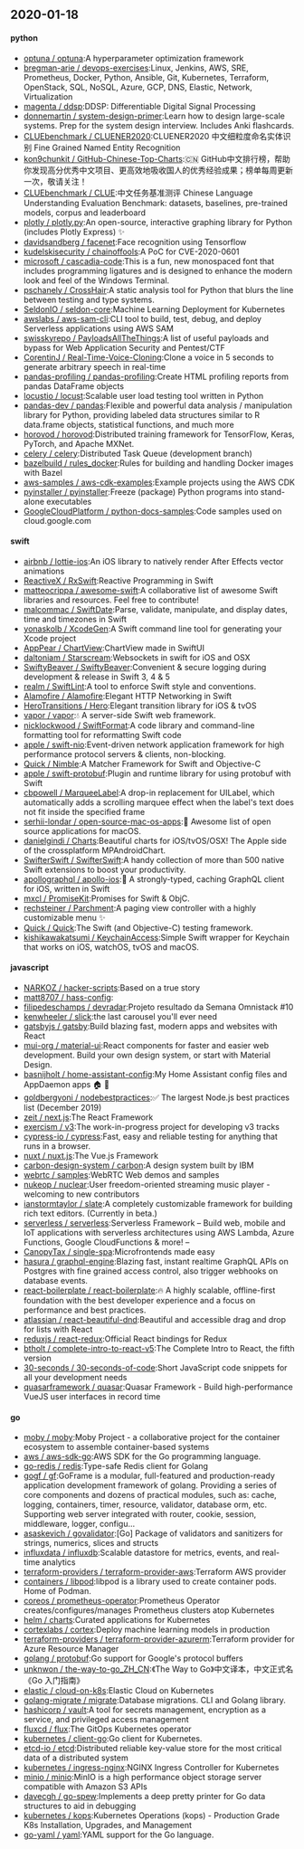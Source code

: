 ## 2020-01-18

#### python
* [optuna / optuna](https://github.com/optuna/optuna):A hyperparameter optimization framework
* [bregman-arie / devops-exercises](https://github.com/bregman-arie/devops-exercises):Linux, Jenkins, AWS, SRE, Prometheus, Docker, Python, Ansible, Git, Kubernetes, Terraform, OpenStack, SQL, NoSQL, Azure, GCP, DNS, Elastic, Network, Virtualization
* [magenta / ddsp](https://github.com/magenta/ddsp):DDSP: Differentiable Digital Signal Processing
* [donnemartin / system-design-primer](https://github.com/donnemartin/system-design-primer):Learn how to design large-scale systems. Prep for the system design interview. Includes Anki flashcards.
* [CLUEbenchmark / CLUENER2020](https://github.com/CLUEbenchmark/CLUENER2020):CLUENER2020 中文细粒度命名实体识别 Fine Grained Named Entity Recognition
* [kon9chunkit / GitHub-Chinese-Top-Charts](https://github.com/kon9chunkit/GitHub-Chinese-Top-Charts):🇨🇳
GitHub中文排行榜，帮助你发现高分优秀中文项目、更高效地吸收国人的优秀经验成果；榜单每周更新一次，敬请关注！
* [CLUEbenchmark / CLUE](https://github.com/CLUEbenchmark/CLUE):中文任务基准测评 Chinese Language Understanding Evaluation Benchmark: datasets, baselines, pre-trained models, corpus and leaderboard
* [plotly / plotly.py](https://github.com/plotly/plotly.py):An open-source, interactive graphing library for Python (includes Plotly Express)
✨
* [davidsandberg / facenet](https://github.com/davidsandberg/facenet):Face recognition using Tensorflow
* [kudelskisecurity / chainoffools](https://github.com/kudelskisecurity/chainoffools):A PoC for CVE-2020-0601
* [microsoft / cascadia-code](https://github.com/microsoft/cascadia-code):This is a fun, new monospaced font that includes programming ligatures and is designed to enhance the modern look and feel of the Windows Terminal.
* [pschanely / CrossHair](https://github.com/pschanely/CrossHair):A static analysis tool for Python that blurs the line between testing and type systems.
* [SeldonIO / seldon-core](https://github.com/SeldonIO/seldon-core):Machine Learning Deployment for Kubernetes
* [awslabs / aws-sam-cli](https://github.com/awslabs/aws-sam-cli):CLI tool to build, test, debug, and deploy Serverless applications using AWS SAM
* [swisskyrepo / PayloadsAllTheThings](https://github.com/swisskyrepo/PayloadsAllTheThings):A list of useful payloads and bypass for Web Application Security and Pentest/CTF
* [CorentinJ / Real-Time-Voice-Cloning](https://github.com/CorentinJ/Real-Time-Voice-Cloning):Clone a voice in 5 seconds to generate arbitrary speech in real-time
* [pandas-profiling / pandas-profiling](https://github.com/pandas-profiling/pandas-profiling):Create HTML profiling reports from pandas DataFrame objects
* [locustio / locust](https://github.com/locustio/locust):Scalable user load testing tool written in Python
* [pandas-dev / pandas](https://github.com/pandas-dev/pandas):Flexible and powerful data analysis / manipulation library for Python, providing labeled data structures similar to R data.frame objects, statistical functions, and much more
* [horovod / horovod](https://github.com/horovod/horovod):Distributed training framework for TensorFlow, Keras, PyTorch, and Apache MXNet.
* [celery / celery](https://github.com/celery/celery):Distributed Task Queue (development branch)
* [bazelbuild / rules_docker](https://github.com/bazelbuild/rules_docker):Rules for building and handling Docker images with Bazel
* [aws-samples / aws-cdk-examples](https://github.com/aws-samples/aws-cdk-examples):Example projects using the AWS CDK
* [pyinstaller / pyinstaller](https://github.com/pyinstaller/pyinstaller):Freeze (package) Python programs into stand-alone executables
* [GoogleCloudPlatform / python-docs-samples](https://github.com/GoogleCloudPlatform/python-docs-samples):Code samples used on cloud.google.com

#### swift
* [airbnb / lottie-ios](https://github.com/airbnb/lottie-ios):An iOS library to natively render After Effects vector animations
* [ReactiveX / RxSwift](https://github.com/ReactiveX/RxSwift):Reactive Programming in Swift
* [matteocrippa / awesome-swift](https://github.com/matteocrippa/awesome-swift):A collaborative list of awesome Swift libraries and resources. Feel free to contribute!
* [malcommac / SwiftDate](https://github.com/malcommac/SwiftDate):Parse, validate, manipulate, and display dates, time and timezones in Swift
* [yonaskolb / XcodeGen](https://github.com/yonaskolb/XcodeGen):A Swift command line tool for generating your Xcode project
* [AppPear / ChartView](https://github.com/AppPear/ChartView):ChartView made in SwiftUI
* [daltoniam / Starscream](https://github.com/daltoniam/Starscream):Websockets in swift for iOS and OSX
* [SwiftyBeaver / SwiftyBeaver](https://github.com/SwiftyBeaver/SwiftyBeaver):Convenient & secure logging during development & release in Swift 3, 4 & 5
* [realm / SwiftLint](https://github.com/realm/SwiftLint):A tool to enforce Swift style and conventions.
* [Alamofire / Alamofire](https://github.com/Alamofire/Alamofire):Elegant HTTP Networking in Swift
* [HeroTransitions / Hero](https://github.com/HeroTransitions/Hero):Elegant transition library for iOS & tvOS
* [vapor / vapor](https://github.com/vapor/vapor):💧
A server-side Swift web framework.
* [nicklockwood / SwiftFormat](https://github.com/nicklockwood/SwiftFormat):A code library and command-line formatting tool for reformatting Swift code
* [apple / swift-nio](https://github.com/apple/swift-nio):Event-driven network application framework for high performance protocol servers & clients, non-blocking.
* [Quick / Nimble](https://github.com/Quick/Nimble):A Matcher Framework for Swift and Objective-C
* [apple / swift-protobuf](https://github.com/apple/swift-protobuf):Plugin and runtime library for using protobuf with Swift
* [cbpowell / MarqueeLabel](https://github.com/cbpowell/MarqueeLabel):A drop-in replacement for UILabel, which automatically adds a scrolling marquee effect when the label's text does not fit inside the specified frame
* [serhii-londar / open-source-mac-os-apps](https://github.com/serhii-londar/open-source-mac-os-apps):🚀
Awesome list of open source applications for macOS.
* [danielgindi / Charts](https://github.com/danielgindi/Charts):Beautiful charts for iOS/tvOS/OSX! The Apple side of the crossplatform MPAndroidChart.
* [SwifterSwift / SwifterSwift](https://github.com/SwifterSwift/SwifterSwift):A handy collection of more than 500 native Swift extensions to boost your productivity.
* [apollographql / apollo-ios](https://github.com/apollographql/apollo-ios):📱
A strongly-typed, caching GraphQL client for iOS, written in Swift
* [mxcl / PromiseKit](https://github.com/mxcl/PromiseKit):Promises for Swift & ObjC.
* [rechsteiner / Parchment](https://github.com/rechsteiner/Parchment):A paging view controller with a highly customizable menu
✨
* [Quick / Quick](https://github.com/Quick/Quick):The Swift (and Objective-C) testing framework.
* [kishikawakatsumi / KeychainAccess](https://github.com/kishikawakatsumi/KeychainAccess):Simple Swift wrapper for Keychain that works on iOS, watchOS, tvOS and macOS.

#### javascript
* [NARKOZ / hacker-scripts](https://github.com/NARKOZ/hacker-scripts):Based on a true story
* [matt8707 / hass-config](https://github.com/matt8707/hass-config):
* [filipedeschamps / devradar](https://github.com/filipedeschamps/devradar):Projeto resultado da Semana Omnistack #10
* [kenwheeler / slick](https://github.com/kenwheeler/slick):the last carousel you'll ever need
* [gatsbyjs / gatsby](https://github.com/gatsbyjs/gatsby):Build blazing fast, modern apps and websites with React
* [mui-org / material-ui](https://github.com/mui-org/material-ui):React components for faster and easier web development. Build your own design system, or start with Material Design.
* [basnijholt / home-assistant-config](https://github.com/basnijholt/home-assistant-config):My Home Assistant config files and AppDaemon apps
🏠
🤖
* [goldbergyoni / nodebestpractices](https://github.com/goldbergyoni/nodebestpractices):✅
The largest Node.js best practices list (December 2019)
* [zeit / next.js](https://github.com/zeit/next.js):The React Framework
* [exercism / v3](https://github.com/exercism/v3):The work-in-progress project for developing v3 tracks
* [cypress-io / cypress](https://github.com/cypress-io/cypress):Fast, easy and reliable testing for anything that runs in a browser.
* [nuxt / nuxt.js](https://github.com/nuxt/nuxt.js):The Vue.js Framework
* [carbon-design-system / carbon](https://github.com/carbon-design-system/carbon):A design system built by IBM
* [webrtc / samples](https://github.com/webrtc/samples):WebRTC Web demos and samples
* [nukeop / nuclear](https://github.com/nukeop/nuclear):User freedom-oriented streaming music player - welcoming to new contributors
* [ianstormtaylor / slate](https://github.com/ianstormtaylor/slate):A completely customizable framework for building rich text editors. (Currently in beta.)
* [serverless / serverless](https://github.com/serverless/serverless):Serverless Framework – Build web, mobile and IoT applications with serverless architectures using AWS Lambda, Azure Functions, Google CloudFunctions & more! –
* [CanopyTax / single-spa](https://github.com/CanopyTax/single-spa):Microfrontends made easy
* [hasura / graphql-engine](https://github.com/hasura/graphql-engine):Blazing fast, instant realtime GraphQL APIs on Postgres with fine grained access control, also trigger webhooks on database events.
* [react-boilerplate / react-boilerplate](https://github.com/react-boilerplate/react-boilerplate):🔥
A highly scalable, offline-first foundation with the best developer experience and a focus on performance and best practices.
* [atlassian / react-beautiful-dnd](https://github.com/atlassian/react-beautiful-dnd):Beautiful and accessible drag and drop for lists with React
* [reduxjs / react-redux](https://github.com/reduxjs/react-redux):Official React bindings for Redux
* [btholt / complete-intro-to-react-v5](https://github.com/btholt/complete-intro-to-react-v5):The Complete Intro to React, the fifth version
* [30-seconds / 30-seconds-of-code](https://github.com/30-seconds/30-seconds-of-code):Short JavaScript code snippets for all your development needs
* [quasarframework / quasar](https://github.com/quasarframework/quasar):Quasar Framework - Build high-performance VueJS user interfaces in record time

#### go
* [moby / moby](https://github.com/moby/moby):Moby Project - a collaborative project for the container ecosystem to assemble container-based systems
* [aws / aws-sdk-go](https://github.com/aws/aws-sdk-go):AWS SDK for the Go programming language.
* [go-redis / redis](https://github.com/go-redis/redis):Type-safe Redis client for Golang
* [gogf / gf](https://github.com/gogf/gf):GoFrame is a modular, full-featured and production-ready application development framework of golang. Providing a series of core components and dozens of practical modules, such as: cache, logging, containers, timer, resource, validator, database orm, etc. Supporting web server integrated with router, cookie, session, middleware, logger, configu…
* [asaskevich / govalidator](https://github.com/asaskevich/govalidator):[Go] Package of validators and sanitizers for strings, numerics, slices and structs
* [influxdata / influxdb](https://github.com/influxdata/influxdb):Scalable datastore for metrics, events, and real-time analytics
* [terraform-providers / terraform-provider-aws](https://github.com/terraform-providers/terraform-provider-aws):Terraform AWS provider
* [containers / libpod](https://github.com/containers/libpod):libpod is a library used to create container pods. Home of Podman.
* [coreos / prometheus-operator](https://github.com/coreos/prometheus-operator):Prometheus Operator creates/configures/manages Prometheus clusters atop Kubernetes
* [helm / charts](https://github.com/helm/charts):Curated applications for Kubernetes
* [cortexlabs / cortex](https://github.com/cortexlabs/cortex):Deploy machine learning models in production
* [terraform-providers / terraform-provider-azurerm](https://github.com/terraform-providers/terraform-provider-azurerm):Terraform provider for Azure Resource Manager
* [golang / protobuf](https://github.com/golang/protobuf):Go support for Google's protocol buffers
* [unknwon / the-way-to-go_ZH_CN](https://github.com/unknwon/the-way-to-go_ZH_CN):《The Way to Go》中文译本，中文正式名《Go 入门指南》
* [elastic / cloud-on-k8s](https://github.com/elastic/cloud-on-k8s):Elastic Cloud on Kubernetes
* [golang-migrate / migrate](https://github.com/golang-migrate/migrate):Database migrations. CLI and Golang library.
* [hashicorp / vault](https://github.com/hashicorp/vault):A tool for secrets management, encryption as a service, and privileged access management
* [fluxcd / flux](https://github.com/fluxcd/flux):The GitOps Kubernetes operator
* [kubernetes / client-go](https://github.com/kubernetes/client-go):Go client for Kubernetes.
* [etcd-io / etcd](https://github.com/etcd-io/etcd):Distributed reliable key-value store for the most critical data of a distributed system
* [kubernetes / ingress-nginx](https://github.com/kubernetes/ingress-nginx):NGINX Ingress Controller for Kubernetes
* [minio / minio](https://github.com/minio/minio):MinIO is a high performance object storage server compatible with Amazon S3 APIs
* [davecgh / go-spew](https://github.com/davecgh/go-spew):Implements a deep pretty printer for Go data structures to aid in debugging
* [kubernetes / kops](https://github.com/kubernetes/kops):Kubernetes Operations (kops) - Production Grade K8s Installation, Upgrades, and Management
* [go-yaml / yaml](https://github.com/go-yaml/yaml):YAML support for the Go language.
